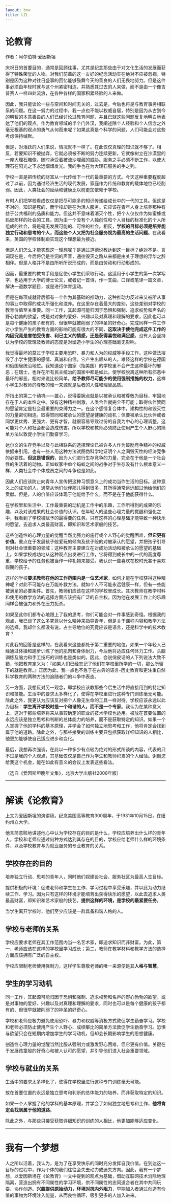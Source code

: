 ```yaml
---
layout: bnw
title: LZL
---
```


# 论教育

作者：阿尔伯特·爱因斯坦

庆祝日的首要目的，通常是回顾往事，尤其是纪念那些由于对文化生活的发展而获得了特殊荣誉的人物。对我们前辈的这一友好的纪念活动实在绝对不应被忽视，特别是因为这种对往日盛事的回忆能够鼓舞今天的善良的人们无畏地努力。但是这件事必须由年轻时就与这个州紧密相连，并熟悉其过去的人来做，而不是由一个像吉普赛人一样四处流浪，在各种各样的国家积累经验的人来做。
  
因此，我只能谈论一些与空间和时间无关的，过去是，今后也将是与教育事务相联系的问题。在这一努力的过程中，我一点也不能以权威自居，特别是因为从古到今的明智的本意善良的人们已经讨论过教育问题，并且已就这些问题反复地明白地表达了他们的观点。作为教育领域的半个门外汉，我阐述除个人经验和个人信念之外毫无根基的观点的勇气从何而来呢？如果这真是个科学的问题，人们可能会对这些考虑保持缄默。
  
但是，对活跃的人们来说，情况就不一样了。在此仅仅真理的知识就不够了。相反，若要知识不被抛弃，它就必须被不断的努力连续更新。它就像树立在沙漠里的一座大理石雕像，随时承受着被流沙埋藏的威胁。服务之手必须不断工作，以使大理石在阳光之下永远熠熠发光。我的手也在为大理石服务的手之列。
  
学校一直是把传统的财富从一代传给下一代的最重要的方式。今天这种重要程度超过了以前，因为通过经济生活的现代发展，家庭作为传统和教育的载体地位已经削弱。因此，人类社会的延续和健康比以前更加依赖于学校。
  
有时人们把学校看成仅仅是把尽可能多的知识传递给成长中的一代的工具。但这是不对的。知识是死的，而学校却是在为活人服务。它应该在青年人身上培养那种有益于公共福利的品质和能力。但这并不意味着消灭个性，把个人仅仅作为如蜜蜂或蚂蚁那样的社会的工具。因为由一个没有个人独创性和个人目标的标准化的个人所组成的社会，将是毫无发展可能的、可怜的社会。相反，**学校的目标必须是培养能独立行动和思考的个人，而这些个人又把为社会服务视为最高的生活问题**。在我看来，英国的学校体制距实现这个理想最为接近。
  
但是人们怎么才能实现这一理想呢？是通过道德说教达到这一目标？绝对不是。言词现在是，今后将仍是空洞的声音，通往毁灭之路从来都是由关于理想的浮华之辞相伴。但是人格并不是由所听所说形成的，而是由劳动和行动形成的。
  
因而，最重要的教育手段是促使小学生们采取行动。这适用于小学生的第一次学写字，也适用于大学的博士论文，或者记一首诗，作一支曲，口译或笔译一篇文章，解决一道数学题目，或是进行体育运动。
  
但是在每项成就背后都有一个作为其基础的推动力，这种推动力反过来又被所从事的事业中取得的成功所强化和滋养。在这里存在着最大的差别，这些差别对学校的教育价值至关重要。同一工作，其起源可能归因于恐惧和强制、追求权势和声名的野心勃勃的欲望，或是对对象的爱好、兴趣以及对真理和理解的要求，因此也可以是每个健康的孩子都有的、但很早就被削弱了的神圣的好奇心。完成同样一件工作对小学生产生的教育方面的影响可能有很大的不同，**这取决于使他完成这件工作的内因究竟是害怕受伤害、利已主义的情感，还是获得喜悦和满足感**。没有人会坚持认为学校的管理及教师的态度是对塑造小学生的心理基础毫无影响。
  
我觉得最坏的莫过于学校主要用恐吓、暴力和人为的权威等手段工作。这种做法摧毁了小学生健康的感情、真诚和自信。它产生出顺从的人。难怪这样的学校在德国和俄国居统治地位。我知道这个国家（指美国）的学校里不会产生这种最坏的邪恶；在瑞士，也许在所有民主统治的国家中都是如此。使学校脱离这种所有邪恶中最坏的邪恶，相对来说比较简单。**给予教师尽可能少的使用强制措施的权力**，这样小学生对教师的尊敬的惟一来源就是后者的人性和理智品质。
  
所指出的第二个动机——雄心，说得委婉点就是以被承认和被尊敬为目标，牢固地存在于人的本性之中。没有这种精神刺激，人类合作就完全不可能；取得伙伴赞同的愿望肯定是社会最重要的束缚力之一。在这个感情复合体中，建构性的和毁灭性的力量密切相连。取得赞同和被承认的愿望是健康的动机；但要被承认比伙伴或者同学更优秀、更强大、更有才智，就很容易导致过份的自我为中心的心理调整，这可能对个人和社会都会造成伤害。所以学校和教师必须防止使用产生个人野心的简单方法以敦促小学生们勤奋学习。
  
达尔文的生存竞争以及与此相联系的选择理论已被许多人作为鼓励竞争精神的权威依据来引用。也有一些人用这种方法试图伪科学地证明个人之间毁灭性的经济竞争的必要性。**但这是错误的**，因为人们进行生存竞争的力量，完全在于他是一个社会性的生活着的动物。正如蚁冢中单个蚂蚁之间的战争对于生存没有什么根本意义一样，人类社会中个体成员之间的斗争也是如此。
  
因此人们应该防止向青年人宣传把这种习惯意义上的成功当作生活的目标。这种意义上的成功的人，通常从他们伙伴那儿得到很多，其所得通常远远超过他给他们的贡献。但是，人的价值应该体现于他能给予什么，而不是在于他能获得什么。
  
在学校里和生活中，工作最重要的动机是工作中的乐趣，工作所得到的成果的乐趣，以及对该成果的社会价值的认识。在年轻人的这些心理力量的觉醒和强化之中，我看到了学校被赋予的最得要的任务。只有这样的心理基础才能导致一种快乐的愿望，去追求人类最高财富，即知识和艺术家般的技艺。
  
这些创造性的心理力量的觉醒当然比强力的施行或个人野心的觉醒困难，**但它更有价值**。重点在于发展孩子般爱玩的倾向及孩子般的对被承认的愿望，并把孩子引导到对社会很重要的领域；这种教育主要建立在对成功活动和被承认的愿望的基础上。如果学校成功地从这种观点出发进行工作，它将得到成长中的一代的高度尊重，学校给予的任务也被当作一种礼物来接受。我认识一些喜欢在校时光甚于喜欢假期的孩子。
  
这样的学校**要求教师在他的工作范围内是一位艺术家**。如何才能在学校获得这种精神呢？对此不可能存在万能补救方法。就如个人不可能永远健康一样，但有一些能被满足的必要条件。首先，教师们应该在这样的学校里成长。其次教师在教学材料和使用的教学方法的选择方面应该拥有广泛的自主权。因为他在发展工作上的乐趣同样会被强力和外在压力扼杀。
  
如果至此你们都专心地跟上了我的思考，你们可能会对一件事感到奇怪。根据我的观点，我已谈了这么多究竟以什么精神来指导青年，但是关于课程内容和教学方法的选择，我却什么都没有说。占主导地位的究竟应该是语言，还是科学中的技术教育？
  
对此我的回答是这样的，在我看来这些都处于第二重要的地位。如果一个年轻人已经通过体操和跑步训练了他的肌肉和身体耐力，今后他将适应任何体力工作。头脑训练及脑力和手工技巧的训练也是类似的。因此，会说俏皮话的人下列说法大致不错，他把教育定义为：『如果人们已经忘记了他们在学校里所学的一切，那么所留下的就是教育。』正因为此，我一点也不急于在古典的语言-历史教育和更注重自然科学教育的两种方法的追随者们的斗争中表态。
  
另一方面，我想反对另一观念，即学校应该教那些今后生活中将直接用到的特定知识和技能。生活中的要求太多样化了，使得在学校里进行这种专门训练毫无可能。除此之外，我更认为应该反对把个人像无生命的工具一样对待。学校应该永远以此为目标：**学生离开学校时是一个和谐的人，而不是一个专家**。我认为在某种意义上，这对于那些培养将来从事较确定的职业的技术学校也适用。被放在首要位置的永远应该是独立思考和判断的总体能力的培养，而不是获取特定的知识。如果一个人掌握了他的学科的基本原理，并学会了如何独立地思考和工作，他将肯定会找到属于他的道路。除此之外，与那些接受的训练主要只包括获取详细知识的人相比，他更加能够使自己适应进步和变化。
  
最后，我想再次强调，在此以一种多少有点较为绝对的形式所谈的内容，代表的只不过是我的个人观点，其基础仅仅是自己作为学生和教师积累的个人经验。谢谢您给我这个机会，能在如此有意义的会议上发表这些看法。  
  
（选自《爱因斯坦晚年文集》，北京大学出版社2008年版）

---- 

# 解读《论教育》

上文为爱因斯坦的演讲稿，纪念美国高等教育300周年，于1931年10月15日，在纽约州立大学。

他言简意赅地讲述他心中认为学校存在的目的是什么，学校应培养出什么样的青年人，学校和老师应通过何种方式达到其存在的目的，学校应给老师什么样的环境条件，以及学校教育与为就业服务的专业教育的关系。

## 学校存在的目的

培养独立行动、思考的青年人，同时他们视建设社会、服务社区为最高人生目标。

提供积极的环境：促进老师和学生在工作、学习过程中享受乐趣，并以此为动力继续工作、学习。因为只有这样的环境才能培育出获得快乐的愿望，以此去追求人类最高财富，即知识和艺术家般的技艺。**提供这样的环境，是学校的最紧要任务**。

当学生离开学校时，他们至少应该是一群具备和谐人格的人。

## 学校与老师的关系

学校应要求老师在其工作范围内当一名艺术家，即追求知识而非财富。为此，第一，老师应该在这样的学校里学习成长；第二，教师在教学材料和教学方法的选择方面应该拥有广泛的自主权。

学校应限制老师使用强制力，这样学生尊敬老师的唯一来源便是其**人格与智慧**。

## 学生的学习动机

同一工作，其起源可能归因于恐惧和强制、追求权势和名声的野心勃勃的欲望，或是对事物的爱好、兴趣以及对真理和理解的要求，同时也可以是每个健康的孩子都有的、但很早就被削弱了的神圣的好奇心。

学校和老师应极力避免使用恐吓、暴力和权威等消极方式敦促学生勤奋学习。学校和老师必须防止使用产生个人野心、成绩攀比的简单方法敦促学生勤奋学习。恐惧与欲望只会在短期内增加学生的学习动机，但却会长期影响学生的思想健康。

创造性心理力量的觉醒当然比服从强制力或激发野心困难，但它更有价值。关键在于发展孩童般的好奇心和被人认可的愿望，并引导他们进入社会重要领域。

## 学校与就业的关系

生活中的要求太多样化了，使得在学校里进行这种专门训练毫无可能。

放在首要位置的永远是独立思考和判断的总体能力的培养，而非获取特定的知识。

如果一个人掌握了他的学科的基本原理，并学会了如何独立地思考和工作，**他将肯定会找到属于他的道路**。

除此之外，与那些只接受获取详细知识的训练的人相比，他更加能够适应变化。 

---- 

# 我有一个梦想

人之所以活着，我认为，是为了在享受快乐的同时充分发挥自我价值。在到达这一目标的过程中，作为个体的我们往往会失去动力或迷失方向。因此，我有一个梦想，以爱因斯坦在《论教育》一文中提到的观点为基础，借助互联网技术消除地理隔离，营造出拥有不同属性的学习环境，供不同属性的志同道合者在其中共同玩耍、协作创造。**兴趣提供原始动力，环境对抗内外阻力**，早期加入者通过创造有价值的事物为环境注入能量，从而良性循环，吸引更多的人加入进来。